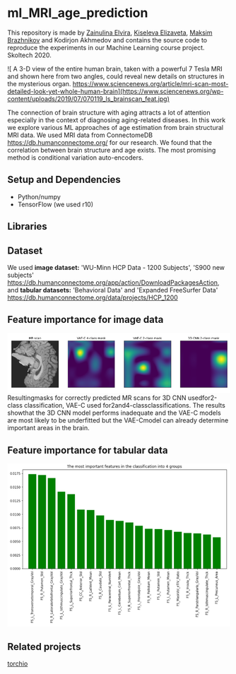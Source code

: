 # ml_MRI_age_prediction

This repository is made by [Zainulina Elvira](https://github.com/Elvira-Zainulina), [Kiseleva Elizaveta](https://github.com/KiselevaElizavetaA), [Maksim Brazhnikov](https://github.com/alhkad) and Kodirjon Akhmedov and contains the source code to reproduce the experiments in our Machine Learning course project. Skoltech 2020.

![ A 3-D view of the entire human brain, taken with a powerful 7 Tesla MRI and shown here from two angles, could reveal new details on structures in the mysterious organ. https://www.sciencenews.org/article/mri-scan-most-detailed-look-yet-whole-human-brain](https://www.sciencenews.org/wp-content/uploads/2019/07/070119_ls_brainscan_feat.jpg)

The connection of brain structure with aging attracts a lot of attention especially in the context of diagnosing aging-related diseases.
In this work we explore various ML approaches of age estimation from brain structural MRI data. We used MRI data from ConnectomeDB https://db.humanconnectome.org/ for our research. We found that the correlation between brain structure and age exists. The most promising method is conditional variation auto-encoders.

## Setup and Dependencies
* Python/numpy
* TensorFlow (we used r10)

## Libraries

## Dataset
We used **image dataset:** 'WU-Minn HCP Data - 1200 Subjects', 'S900 new subjects' https://db.humanconnectome.org/app/action/DownloadPackagesAction, 
and **tabular datasets:** 'Behavioral Data' and 'Expanded FreeSurfer Data' https://db.humanconnectome.org/data/projects/HCP_1200
## Feature importance for image data
![](/pictures/GRAD-CAM.png)
 Resultingmasks for correctly predicted MR scans for 3D CNN usedfor2-class classification,  VAE-C used for2and4-classclassifications. The results showthat the 3D CNN model performs inadequate and the VAE-C models are most likely to be underfitted but the VAE-Cmodel can already determine important areas in the brain.
## Feature importance for tabular data
![](/pictures/fi.png)
## Related projects
[torchio](https://github.com/fepegar/torchio)
